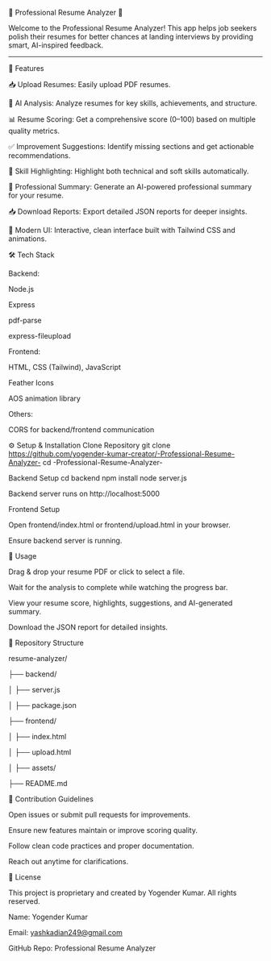 📄 Professional Resume Analyzer 🚀

Welcome to the Professional Resume Analyzer!
This app helps job seekers polish their resumes for better chances at landing interviews by providing smart, AI-inspired feedback.

------------------------------------------------------------------------------------------------------------------------------------------------
🌟 Features

📥 Upload Resumes: Easily upload PDF resumes.

🧠 AI Analysis: Analyze resumes for key skills, achievements, and structure.

📊 Resume Scoring: Get a comprehensive score (0–100) based on multiple quality metrics.

✅ Improvement Suggestions: Identify missing sections and get actionable recommendations.

🎯 Skill Highlighting: Highlight both technical and soft skills automatically.

📝 Professional Summary: Generate an AI-powered professional summary for your resume.

📥 Download Reports: Export detailed JSON reports for deeper insights.

🎨 Modern UI: Interactive, clean interface built with Tailwind CSS and animations.


🛠️ Tech Stack

Backend:

Node.js

Express

pdf-parse

express-fileupload

Frontend:

HTML, CSS (Tailwind), JavaScript

Feather Icons

AOS animation library

Others:

CORS for backend/frontend communication


⚙️ Setup & Installation
Clone Repository
git clone https://github.com/yogender-kumar-creator/-Professional-Resume-Analyzer-
cd -Professional-Resume-Analyzer-

Backend Setup
cd backend
npm install
node server.js


Backend server runs on http://localhost:5000

Frontend Setup

Open frontend/index.html or frontend/upload.html in your browser.

Ensure backend server is running.


🚀 Usage

Drag & drop your resume PDF or click to select a file.

Wait for the analysis to complete while watching the progress bar.

View your resume score, highlights, suggestions, and AI-generated summary.

Download the JSON report for detailed insights. 


📂 Repository Structure 

resume-analyzer/

├── backend/

│   ├── server.js

│   ├── package.json

├── frontend/

│   ├── index.html

│   ├── upload.html

│   ├── assets/

├── README.md


🤝 Contribution Guidelines

Open issues or submit pull requests for improvements.

Ensure new features maintain or improve scoring quality.

Follow clean code practices and proper documentation.

Reach out anytime for clarifications.


📝 License

This project is proprietary and created by Yogender Kumar. All rights reserved.

Name: Yogender Kumar

Email: yashkadian249@gmail.com

GitHub Repo: Professional Resume Analyzer
